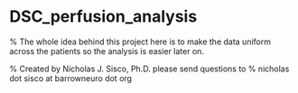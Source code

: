 # DSC_perfusion_analysis

% The whole idea behind this project here is to make the data uniform across the patients so the analysis is easier later on. 

% Created by Nicholas J. Sisco, Ph.D. please send questions to
% nicholas dot sisco at barrowneuro dot org
